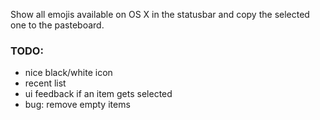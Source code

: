 Show all emojis available on OS X in the statusbar and copy the selected one to the pasteboard.

### TODO:
- nice black/white icon
- recent list
- ui feedback if an item gets selected
- bug: remove empty items